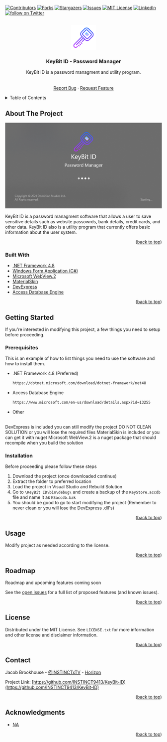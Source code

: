 <div id="top"></div>
<!--
*** Thanks for checking out the Best-README-Template. If you have a suggestion
*** that would make this better, please fork the repo and create a pull request
*** or simply open an issue with the tag "enhancement".
*** Don't forget to give the project a star!
*** Thanks again! Now go create something AMAZING! :D
-->



<!-- PROJECT SHIELDS -->
<!--
*** I'm using markdown "reference style" links for readability.
*** Reference links are enclosed in brackets [ ] instead of parentheses ( ).
*** See the bottom of this document for the declaration of the reference variables
*** for contributors-url, forks-url, etc. This is an optional, concise syntax you may use.
*** https://www.markdownguide.org/basic-syntax/#reference-style-links
-->


[![Contributors][contributors-shield]][contributors-url]
[![Forks][forks-shield]][forks-url]
[![Stargazers][stars-shield]][stars-url]
[![Issues][issues-shield]][issues-url]
[![MIT License][license-shield]][license-url]
[![LinkedIn][linkedin-shield]][linkedin-url]
<a href="https://twitter.com/intent/follow?screen_name=INSTINCTxTV">
        <img src="https://img.shields.io/twitter/follow/INSTINCTxTV?style=social&logo=twitter"
            alt="follow on Twitter"></a>


<!-- PROJECT LOGO -->
<br />
<div align="center">
  <a href="https://github.com/INSTINCT9413/KeyBit-ID/">
    <img src="images/logo.png" alt="Logo" width="80" height="80">
  </a>

<h3 align="center">KeyBit ID - Password Manager</h3>

  <p align="center">
    KeyBit ID is a password managment and utility program.
    <br />
    <!--<a href="https://github.com/INSTINCT9413/KeyBit-ID"><strong>Explore the docs »</strong></a>-->
    <br />
    <br />
    <!--<a href="https://github.com/INSTINCT9413/KeyBit-ID">View Demo</a>
    ·-->
    <a href="https://github.com/INSTINCT9413/KeyBit-ID/issues/new?title=Your%20Bug%20Title&body=Describe%20your%20bug%20with%20any%20details%20to%20help%20us%20resolve%20the%20issue&labels=Bug">Report Bug</a>
    ·
    <a href="https://github.com/INSTINCT9413/KeyBit-ID/issues/new?title=Your%20Cool%20Idea&body=Describe%20your%20feature%20&labels=Feature%20Request">Request Feature</a>
  </p>
</div>



<!-- TABLE OF CONTENTS -->
<details>
  <summary>Table of Contents</summary>
  <ol>
    <li>
      <a href="#about-the-project">About The Project</a>
      <ul>
        <li><a href="#built-with">Built With</a></li>
      </ul>
    </li>
    <li>
      <a href="#getting-started">Getting Started</a>
      <ul>
        <li><a href="#prerequisites">Prerequisites</a></li>
        <li><a href="#installation">Installation</a></li>
      </ul>
    </li>
    <li><a href="#usage">Usage</a></li>
    <li><a href="#roadmap">Roadmap</a></li>
    <li><a href="#license">License</a></li>
    <li><a href="#contact">Contact</a></li>
    <li><a href="#acknowledgments">Acknowledgments</a></li>
  </ol>
</details>



<!-- ABOUT THE PROJECT -->
## About The Project

[![Product Name Screen Shot][product-screenshot]](https://example.com)

KeyBit ID is a password managment software that allows a user to save sensitive details such as website passowrds, bank details, credit cards, and other data. KeyBit ID also is a utility program that currently offers basic information about the user system.

<p align="right">(<a href="#top">back to top</a>)</p>



### Built With

* [.NET Framework 4.8](https://dotnet.microsoft.com/download/dotnet-framework/net48)
* [Windows Form Application (C#)](https://docs.microsoft.com/en-us/visualstudio/ide/create-csharp-winform-visual-studio?view=vs-2019)
* [Microsoft WebView.2](https://docs.microsoft.com/en-us/microsoft-edge/webview2/)
* [MaterialSkin](https://www.nuget.org/packages/MaterialSkin.2/)
* [DevExpress](https://www.devexpress.com/)
* [Access Database Engine](https://www.microsoft.com/en-us/download/details.aspx?id=13255)

<p align="right">(<a href="#top">back to top</a>)</p>



<!-- GETTING STARTED -->
## Getting Started

If you're interested in modifying this project, a few things you need to setup before proceeding.

### Prerequisites

This is an example of how to list things you need to use the software and how to install them.
* .NET Framework 4.8 (Preferred)
  ```sh
  https://dotnet.microsoft.com/download/dotnet-framework/net48
  ```
* Access Database Engine
  ```sh
  https://www.microsoft.com/en-us/download/details.aspx?id=13255
  ```
* Other
</br>
  DevExpress is included you can still modify the project DO NOT CLEAN SOLUTION or you will lose the required files
  MaterialSkin is included or you can get it with nuget
  Microsoft WebView.2 is a nuget package that should recompile when you build the solution


### Installation

Before proceeding please follow these steps

1. Download the project (once downloaded continue)
2. Extract the folder to preferred location
3. Load the project in Visual Studio and Rebuild Solution
4. Go to `\KeyBit ID\bin\debug\` and create a backup of the `KeyStore.accdb` file and name it as `KSaccdb.bak`
5. You should be good to go to start modifying the project (Remember to never clean or you will lose the DevExpress .dll's)

<p align="right">(<a href="#top">back to top</a>)</p>



<!-- USAGE EXAMPLES -->
## Usage

Modify project as needed according to the license. 

<p align="right">(<a href="#top">back to top</a>)</p>



<!-- ROADMAP -->
## Roadmap

Roadmap and upcoming features coming soon

See the [open issues](https://github.com/INSTINCT9413/KeyBit-ID/issues) for a full list of proposed features (and known issues).

<p align="right">(<a href="#top">back to top</a>)</p>


<!-- LICENSE -->
## License

Distributed under the MIT License. 
See `LICENSE.txt` for more information and other license and disclaimer information.

<p align="right">(<a href="#top">back to top</a>)</p>



<!-- CONTACT -->
## Contact

Jacob Brookhouse - [@INSTINCTxTV](https://twitter.com/INSTINCTxTV) - [Horizon](https://www.horizonsocial.media/INSTINCT)

Project Link: [https://github.com/INSTINCT9413/KeyBit-ID](https://github.com/INSTINCT9413/KeyBit-ID)

<p align="right">(<a href="#top">back to top</a>)</p>



<!-- ACKNOWLEDGMENTS -->
## Acknowledgments

* [NA]()

<p align="right">(<a href="#top">back to top</a>)</p>



<!-- MARKDOWN LINKS & IMAGES -->
<!-- https://www.markdownguide.org/basic-syntax/#reference-style-links -->
[contributors-shield]: https://img.shields.io/github/contributors/INSTINCT9413/KeyBit-ID
[contributors-url]: https://github.com/INSTINCT9413/KeyBit-ID/graphs/contributors
[forks-shield]: https://img.shields.io/github/forks/INSTINCT9413/KeyBit-ID
[forks-url]: https://github.com/INSTINCT9413/KeyBit-ID/network/members
[stars-shield]: https://img.shields.io/github/stars/INSTINCT9413/KeyBit-ID
[stars-url]: https://github.com/INSTINCT9413/KeyBit-ID/stargazers
[issues-shield]: https://img.shields.io/github/issues/INSTINCT9413/KeyBit-ID
[issues-url]: https://github.com/INSTINCT9413/KeyBit-ID/issues
[license-shield]: https://img.shields.io/github/license/INSTINCT9413/KeyBit-ID
[license-url]: https://github.com/INSTINCT9413/KeyBit-ID/blob/master/LICENSE.txt
[linkedin-shield]: https://img.shields.io/badge/-LinkedIn-black.svg
[linkedin-url]: https://www.linkedin.com/in/jacobbrookhouse/
[product-screenshot]: images/screenshot.png
